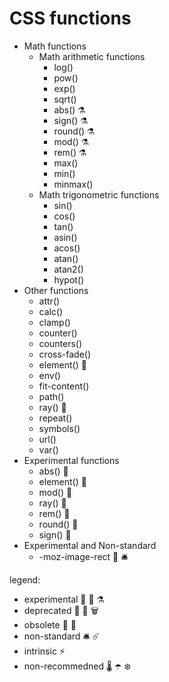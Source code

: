 # CSS functions

* Math functions
  * Math arithmetic functions
    - log()
    - pow()
    - exp()
    - sqrt()
    - abs()      ⚗
    - sign()     ⚗
    - round()    ⚗
    - mod()      ⚗
    - rem()      ⚗
    - max()
    - min()
    - minmax()
  * Math trigonometric functions
    - sin()
    - cos()
    - tan()
    - asin()
    - acos()
    - atan()
    - atan2()
    - hypot()
* Other functions
  - attr()
  - calc()
  - clamp()
  - counter()
  - counters()
  - cross-fade()
  - element()  🧪
  - env()
  - fit-content()
  - path()
  - ray()      🧪
  - repeat()
  - symbols()
  - url()
  - var()
* Experimental functions
  - abs()      🧪
  - element()  🧪
  - mod()      🧪
  - ray()      🧪
  - rem()      🧪
  - round()    🧪
  - sign()     🧪
* Experimental and Non-standard
  - -moz-image-rect  🧪 🛎



legend:
- experimental 🧬 🧪 ⚗
- deprecated  🧺 🧹 🗑
- obsolete    💩 🚽
- non-standard   🛎 ☄
- intrinsic      ⚡
- non-recommedned 🌡 ☂ ❄
